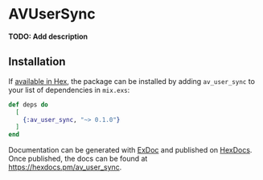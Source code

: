 # AVUserSync

**TODO: Add description**

## Installation

If [available in Hex](https://hex.pm/docs/publish), the package can be installed
by adding `av_user_sync` to your list of dependencies in `mix.exs`:

```elixir
def deps do
  [
    {:av_user_sync, "~> 0.1.0"}
  ]
end
```

Documentation can be generated with [ExDoc](https://github.com/elixir-lang/ex_doc)
and published on [HexDocs](https://hexdocs.pm). Once published, the docs can
be found at <https://hexdocs.pm/av_user_sync>.

